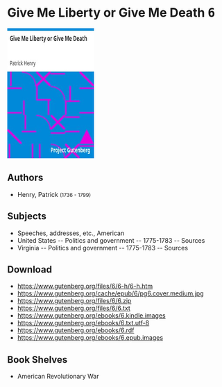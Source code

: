# Give Me Liberty or Give Me Death <kbd>6</kbd>

![](./cover.medium.jpg "")

## Authors


 - Henry, Patrick <small>(1736 - 1799)</small>

## Subjects


 - Speeches, addresses, etc., American
 - United States -- Politics and government -- 1775-1783 -- Sources
 - Virginia -- Politics and government -- 1775-1783 -- Sources

## Download


 - https://www.gutenberg.org/files/6/6-h/6-h.htm
 - https://www.gutenberg.org/cache/epub/6/pg6.cover.medium.jpg
 - https://www.gutenberg.org/files/6/6.zip
 - https://www.gutenberg.org/files/6/6.txt
 - https://www.gutenberg.org/ebooks/6.kindle.images
 - https://www.gutenberg.org/ebooks/6.txt.utf-8
 - https://www.gutenberg.org/ebooks/6.rdf
 - https://www.gutenberg.org/ebooks/6.epub.images

## Book Shelves


 - American Revolutionary War
